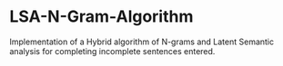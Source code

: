 # LSA-N-Gram-Algorithm
Implementation of a Hybrid algorithm of N-grams and Latent Semantic analysis for completing incomplete sentences entered.
